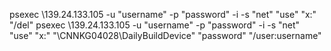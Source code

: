 psexec \\139.24.133.105 -u "username" -p "password" -i -s "net" "use" "x:" "/del"
psexec \\139.24.133.105 -u "username" -p "password" -i -s "net" "use" "x:" "\\CNNKG04028\DailyBuildDevice" "password" "/user:username"
